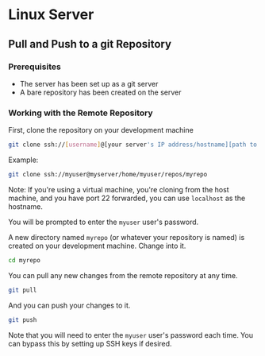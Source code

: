# Linux Server

## Pull and Push to a git Repository

### Prerequisites

- The server has been set up as a git server
- A bare repository has been created on the server

### Working with the Remote Repository

First, clone the repository on your development machine

```sh
git clone ssh://[username]@[your server's IP address/hostname][path to repository]
```

Example:

```sh
git clone ssh://myuser@myserver/home/myuser/repos/myrepo
```

Note: If you're using a virtual machine, you're cloning from the host machine,
and you have port 22 forwarded, you can use `localhost` as the hostname.

You will be prompted to enter the `myuser` user's password.

A new directory named `myrepo` (or whatever your repository is named) is created
on your development machine. Change into it.

```sh
cd myrepo
```

You can pull any new changes from the remote repository at any time.

```sh
git pull
```

And you can push your changes to it.

```sh
git push
```

Note that you will need to enter the `myuser` user's password each time. You can
bypass this by setting up SSH keys if desired.
